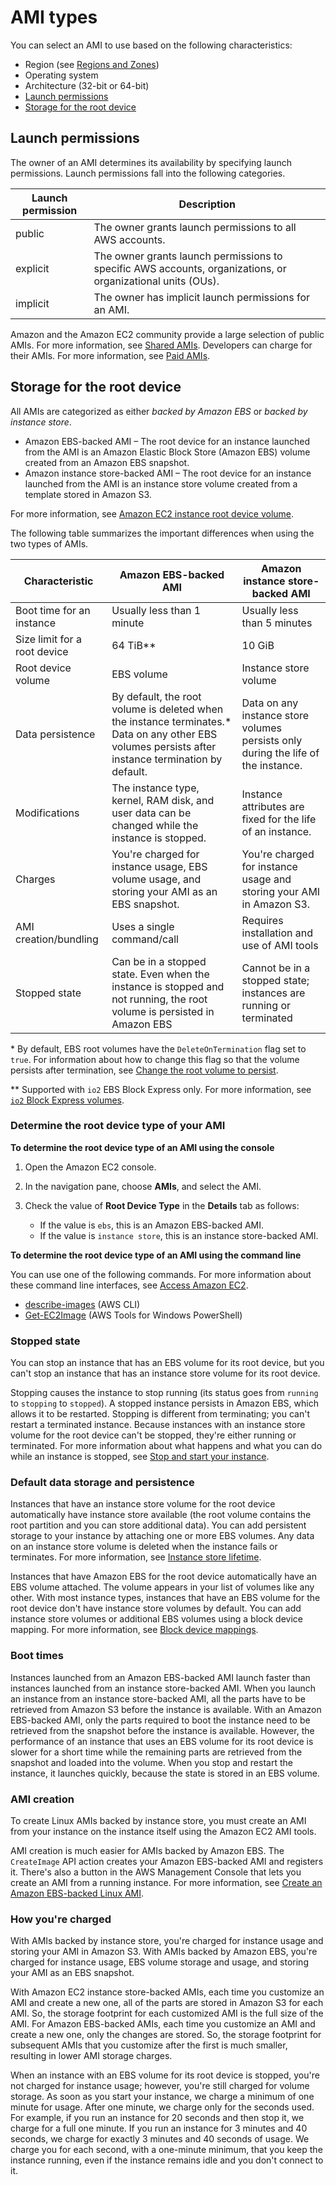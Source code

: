 # AMI types<a name="ComponentsAMIs"></a>

You can select an AMI to use based on the following characteristics:
+ Region \(see [Regions and Zones](using-regions-availability-zones.md)\)
+ Operating system
+ Architecture \(32\-bit or 64\-bit\)
+ [Launch permissions](#launch-permissions)
+ [Storage for the root device](#storage-for-the-root-device)

## Launch permissions<a name="launch-permissions"></a>

The owner of an AMI determines its availability by specifying launch permissions\. Launch permissions fall into the following categories\.


| Launch permission | Description | 
| --- | --- | 
| public | The owner grants launch permissions to all AWS accounts\. | 
| explicit | The owner grants launch permissions to specific AWS accounts, organizations, or organizational units \(OUs\)\. | 
| implicit | The owner has implicit launch permissions for an AMI\. | 

Amazon and the Amazon EC2 community provide a large selection of public AMIs\. For more information, see [Shared AMIs](sharing-amis.md)\. Developers can charge for their AMIs\. For more information, see [Paid AMIs](paid-amis.md)\.

## Storage for the root device<a name="storage-for-the-root-device"></a>

All AMIs are categorized as either *backed by Amazon EBS* or *backed by instance store*\.
+ Amazon EBS\-backed AMI – The root device for an instance launched from the AMI is an Amazon Elastic Block Store \(Amazon EBS\) volume created from an Amazon EBS snapshot\. 
+ Amazon instance store\-backed AMI – The root device for an instance launched from the AMI is an instance store volume created from a template stored in Amazon S3\.

For more information, see [Amazon EC2 instance root device volume](RootDeviceStorage.md)\.

The following table summarizes the important differences when using the two types of AMIs\.


| Characteristic | Amazon EBS\-backed AMI | Amazon instance store\-backed AMI | 
| --- | --- | --- | 
|  Boot time for an instance  |  Usually less than 1 minute  |  Usually less than 5 minutes  | 
|  Size limit for a root device  |  64 TiB\*\*  |  10 GiB  | 
|  Root device volume  |  EBS volume  |  Instance store volume  | 
|  Data persistence  |  By default, the root volume is deleted when the instance terminates\.\* Data on any other EBS volumes persists after instance termination by default\.   |  Data on any instance store volumes persists only during the life of the instance\.  | 
|  Modifications  |  The instance type, kernel, RAM disk, and user data can be changed while the instance is stopped\.  |  Instance attributes are fixed for the life of an instance\.  | 
|  Charges  |  You're charged for instance usage, EBS volume usage, and storing your AMI as an EBS snapshot\.  |  You're charged for instance usage and storing your AMI in Amazon S3\.  | 
|  AMI creation/bundling  |  Uses a single command/call  |  Requires installation and use of AMI tools  | 
|  Stopped state  |  Can be in a stopped state\. Even when the instance is stopped and not running, the root volume is persisted in Amazon EBS  |  Cannot be in a stopped state; instances are running or terminated  | 

\* By default, EBS root volumes have the `DeleteOnTermination` flag set to `true`\. For information about how to change this flag so that the volume persists after termination, see [Change the root volume to persist](RootDeviceStorage.md#Using_RootDeviceStorage)\.

\*\* Supported with `io2` EBS Block Express only\. For more information, see [`io2` Block Express volumes](ebs-volume-types.md#io2-block-express)\.

### Determine the root device type of your AMI<a name="display-ami-root-device-type"></a>

**To determine the root device type of an AMI using the console**

1. Open the Amazon EC2 console\.

1. In the navigation pane, choose **AMIs**, and select the AMI\.

1. Check the value of **Root Device Type** in the **Details** tab as follows:
   + If the value is `ebs`, this is an Amazon EBS\-backed AMI\.
   + If the value is `instance store`, this is an instance store\-backed AMI\.

**To determine the root device type of an AMI using the command line**

You can use one of the following commands\. For more information about these command line interfaces, see [Access Amazon EC2](concepts.md#access-ec2)\.
+ [describe\-images](https://docs.aws.amazon.com/cli/latest/reference/ec2/describe-images.html) \(AWS CLI\)
+ [Get\-EC2Image](https://docs.aws.amazon.com/powershell/latest/reference/items/Get-EC2Image.html) \(AWS Tools for Windows PowerShell\)

### Stopped state<a name="ec2-bootfromebs-stopped-state"></a>

You can stop an instance that has an EBS volume for its root device, but you can't stop an instance that has an instance store volume for its root device\.

Stopping causes the instance to stop running \(its status goes from `running` to `stopping` to `stopped`\)\. A stopped instance persists in Amazon EBS, which allows it to be restarted\. Stopping is different from terminating; you can't restart a terminated instance\. Because instances with an instance store volume for the root device can't be stopped, they're either running or terminated\. For more information about what happens and what you can do while an instance is stopped, see [Stop and start your instance](Stop_Start.md)\.

### Default data storage and persistence<a name="ec2-bootfromebs-default-data-storage-and-persistence"></a>

Instances that have an instance store volume for the root device automatically have instance store available \(the root volume contains the root partition and you can store additional data\)\. You can add persistent storage to your instance by attaching one or more EBS volumes\. Any data on an instance store volume is deleted when the instance fails or terminates\. For more information, see [Instance store lifetime](InstanceStorage.md#instance-store-lifetime)\.

Instances that have Amazon EBS for the root device automatically have an EBS volume attached\. The volume appears in your list of volumes like any other\. With most instance types, instances that have an EBS volume for the root device don't have instance store volumes by default\. You can add instance store volumes or additional EBS volumes using a block device mapping\. For more information, see [Block device mappings](block-device-mapping-concepts.md)\.

### Boot times<a name="ec2-bootfromebs-boot-times"></a>

Instances launched from an Amazon EBS\-backed AMI launch faster than instances launched from an instance store\-backed AMI\. When you launch an instance from an instance store\-backed AMI, all the parts have to be retrieved from Amazon S3 before the instance is available\. With an Amazon EBS\-backed AMI, only the parts required to boot the instance need to be retrieved from the snapshot before the instance is available\. However, the performance of an instance that uses an EBS volume for its root device is slower for a short time while the remaining parts are retrieved from the snapshot and loaded into the volume\. When you stop and restart the instance, it launches quickly, because the state is stored in an EBS volume\.

### AMI creation<a name="ec2-bootfromebs-ami-creation"></a>

To create Linux AMIs backed by instance store, you must create an AMI from your instance on the instance itself using the Amazon EC2 AMI tools\. 

AMI creation is much easier for AMIs backed by Amazon EBS\. The `CreateImage` API action creates your Amazon EBS\-backed AMI and registers it\. There's also a button in the AWS Management Console that lets you create an AMI from a running instance\. For more information, see [Create an Amazon EBS\-backed Linux AMI](creating-an-ami-ebs.md)\.

### How you're charged<a name="ec2-bootfromebs-how-you-are-charged"></a>

With AMIs backed by instance store, you're charged for instance usage and storing your AMI in Amazon S3\. With AMIs backed by Amazon EBS, you're charged for instance usage, EBS volume storage and usage, and storing your AMI as an EBS snapshot\.

With Amazon EC2 instance store\-backed AMIs, each time you customize an AMI and create a new one, all of the parts are stored in Amazon S3 for each AMI\. So, the storage footprint for each customized AMI is the full size of the AMI\. For Amazon EBS\-backed AMIs, each time you customize an AMI and create a new one, only the changes are stored\. So, the storage footprint for subsequent AMIs that you customize after the first is much smaller, resulting in lower AMI storage charges\. 

When an instance with an EBS volume for its root device is stopped, you're not charged for instance usage; however, you're still charged for volume storage\. As soon as you start your instance, we charge a minimum of one minute for usage\. After one minute, we charge only for the seconds used\. For example, if you run an instance for 20 seconds and then stop it, we charge for a full one minute\. If you run an instance for 3 minutes and 40 seconds, we charge for exactly 3 minutes and 40 seconds of usage\. We charge you for each second, with a one\-minute minimum, that you keep the instance running, even if the instance remains idle and you don't connect to it\.